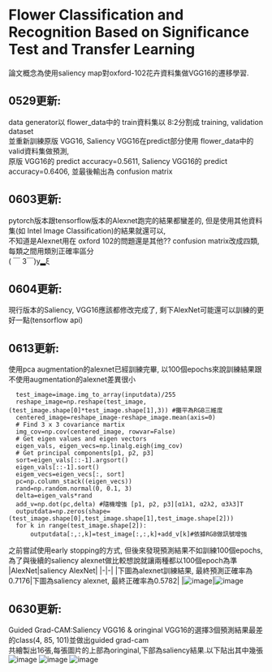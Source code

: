 # Flower Classification and Recognition Based on Significance Test and Transfer Learning 
  論文概念為使用saliency map對oxford-102花卉資料集做VGG16的遷移學習.<br>
## 0529更新:<br>
  data generator以 flower_data中的 train資料集以 8:2分割成 training, validation dataset<br>
  並重新訓練原版 VGG16, Saliency VGG16在predict部分使用 flower_data中的 valid資料集做預測,<br>
  原版 VGG16的 predict accuracy=0.5611, Saliency VGG16的 predict accuracy=0.6406, 並最後輸出為 confusion matrix<br>
## 0603更新:<br>
  pytorch版本跟tensorflow版本的Alexnet跑完的結果都蠻差的, 但是使用其他資料集(如 Intel Image Classification)的結果就還可以,<br>
  不知道是Alexnet用在 oxford 102的問題還是其他?? confusion matrix改成四類, 每類之間用類別正確率區分<br>
  ( ￣ 3￣)y▂ξ<br>
## 0604更新:<br>
  現行版本的Saliency, VGG16應該都修改完成了, 剩下AlexNet可能還可以訓練的更好一點(tensorflow api)<br>
## 0613更新:<br>
  使用pca augmentation的alexnet已經訓練完畢, 以100個epochs來說訓練結果跟不使用augmentation的alexnet差異很小<br>
  ```
    test_image=image.img_to_array(inputdata)/255
    reshape_image=np.reshape(test_image,(test_image.shape[0]*test_image.shape[1],3)) #攤平為RGB三維度
    centered_image=reshape_image-reshape_image.mean(axis=0)
    # Find 3 x 3 covariance martix
    img_cov=np.cov(centered_image, rowvar=False)
    # Get eigen values and eigen vectors
    eigen_vals, eigen_vecs=np.linalg.eigh(img_cov)
    # Get principal components[p1, p2, p3]
    sort=eigen_vals[::-1].argsort()
    eigen_vals[::-1].sort()     
    eigem_vecs=eigen_vecs[:, sort]
    pc=np.column_stack((eigen_vecs))
    rand=np.random.normal(0, 0.1, 3)
    delta=eigen_vals*rand
    add_v=np.dot(pc,delta) #隨機增強 [p1, p2, p3][α1λ1, α2λ2, α3λ3]T
    outputdata=np.zeros(shape=(test_image.shape[0],test_image.shape[1],test_image.shape[2]))
    for k in range(test_image.shape[2]):
        outputdata[:,:,k]=test_image[:,:,k]+add_v[k]#依據RGB做訊號增強
  ```
  之前嘗試使用early stopping的方式, 但後來發現預測結果不如訓練100個epochs, 為了與後續的saliency alexnet做比較想說就讓兩種都以100個epoch為準<br>
  |AlexNet|saliency AlexNet|
  |-|-|
  |下圖為alexnet訓練結果, 最終預測正確率為0.7176|下圖為saliency alexnet, 最終正確率為0.5782|
  |![image](https://i.imgur.com/jvvuX6l.jpg)|![image](https://i.imgur.com/wXKoGWQ.jpg)
## 0630更新:<br>
  Guided Grad-CAM:Saliency VGG16 & oringinal VGG16的選擇3個預測結果最差的class(4, 85, 101)並做出guided grad-cam<br>
  共繪製出16張,每張圖片的上部為oringinal,下部為saliency結果.以下貼出其中幾張
  ![image](https://imgur.com/9GpWyU5.jpg)
  ![image](https://imgur.com/NMzYEin.jpg)
  ![image](https://imgur.com/xqtaSx9.jpg)
  
